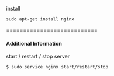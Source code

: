install
```
sudo apt-get install nginx
```

===========================

#### Additional Information


start / restart / stop server

```
$ sudo service nginx start/restart/stop
```